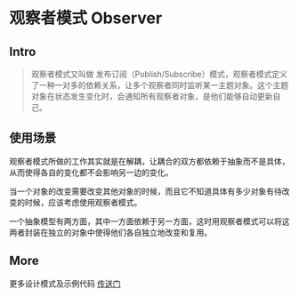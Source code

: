 # 观察者模式 Observer

## Intro

> 观察者模式又叫做 发布订阅（Publish/Subscribe）模式，观察者模式定义了一种一对多的依赖关系，让多个观察者同时监听某一主题对象。这个主题对象在状态发生变化时，会通知所有观察者对象，是他们能够自动更新自己。

## 使用场景

观察者模式所做的工作其实就是在解耦，让耦合的双方都依赖于抽象而不是具体，从而使得各自的变化都不会影响另一边的变化。

当一个对象的改变需要改变其他对象的时候，而且它不知道具体有多少对象有待改变的时候，应该考虑使用观察者模式。

一个抽象模型有两方面，其中一方面依赖于另一方面，这时用观察者模式可以将这两者封装在独立的对象中使得他们各自独立地改变和复用。

## More

更多设计模式及示例代码 [传送门](https://github.com/WeihanLi/DesignPatterns)
